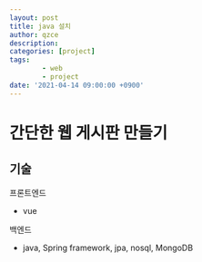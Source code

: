 ```yaml
---
layout: post
title: java 설치
author: qzce
description: 
categories: [project]
tags: 
        - web
        - project
date: '2021-04-14 09:00:00 +0900'
---
```


# 간단한 웹 게시판 만들기

## 기술

프론트엔드 

- vue


백엔드

- java, Spring framework, jpa, nosql, MongoDB